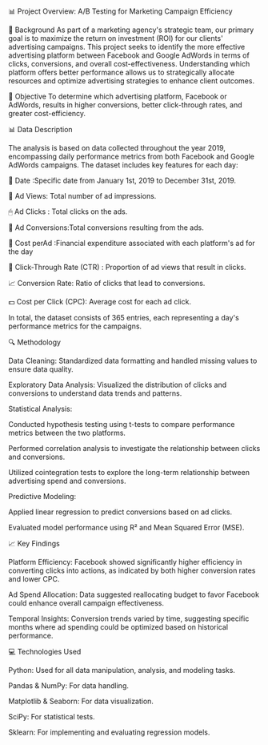 📊 Project Overview: A/B Testing for Marketing Campaign Efficiency

📝 Background
As part of a marketing agency's strategic team, our primary goal is to maximize the return on investment (ROI) for our clients' advertising campaigns. This project seeks to identify the more effective advertising platform between Facebook and Google AdWords in terms of clicks, conversions, and overall cost-effectiveness. Understanding which platform offers better performance allows us to strategically allocate resources and optimize advertising strategies to enhance client outcomes.

🎯 Objective
To determine which advertising platform, Facebook or AdWords, results in higher conversions, better click-through rates, and greater cost-efficiency.

📊 Data Description

The analysis is based on data collected throughout the year 2019, encompassing daily performance metrics from both Facebook and Google AdWords campaigns. The dataset includes key features for each day:

📅 Date :Specific date from January 1st, 2019 to December 31st, 2019.

👀 Ad Views: Total number of ad impressions.

🖱 Ad Clicks : Total clicks on the ads.

🔄 Ad Conversions:Total conversions resulting from the ads.

💸 Cost perAd :Financial expenditure associated with each platform's ad for the day

🔗 Click-Through Rate (CTR) :  Proportion of ad views that result in clicks.

📈 Conversion Rate: Ratio of clicks that lead to conversions.

💵 Cost per Click (CPC): Average cost for each ad click.

In total, the dataset consists of 365 entries, each representing a day's performance metrics for the campaigns.

🔍 Methodology

Data Cleaning: Standardized data formatting and handled missing values to ensure data quality.

Exploratory Data Analysis: Visualized the distribution of clicks and conversions to understand data trends and patterns.

Statistical Analysis:

Conducted hypothesis testing using t-tests to compare performance metrics between the two platforms.

Performed correlation analysis to investigate the relationship between clicks and conversions.

Utilized cointegration tests to explore the long-term relationship between advertising spend and conversions.

Predictive Modeling:

Applied linear regression to predict conversions based on ad clicks.

Evaluated model performance using R² and Mean Squared Error (MSE).

📈 Key Findings

Platform Efficiency: Facebook showed significantly higher efficiency in converting clicks into actions, as indicated by both higher conversion rates and lower CPC.

Ad Spend Allocation: Data suggested reallocating budget to favor Facebook could enhance overall campaign effectiveness.

Temporal Insights: Conversion trends varied by time, suggesting specific months where ad spending could be optimized based on historical performance.

💻 Technologies Used

Python: Used for all data manipulation, analysis, and modeling tasks.

Pandas & NumPy: For data handling.

Matplotlib & Seaborn: For data visualization.

SciPy: For statistical tests.

Sklearn: For implementing and evaluating regression models.
